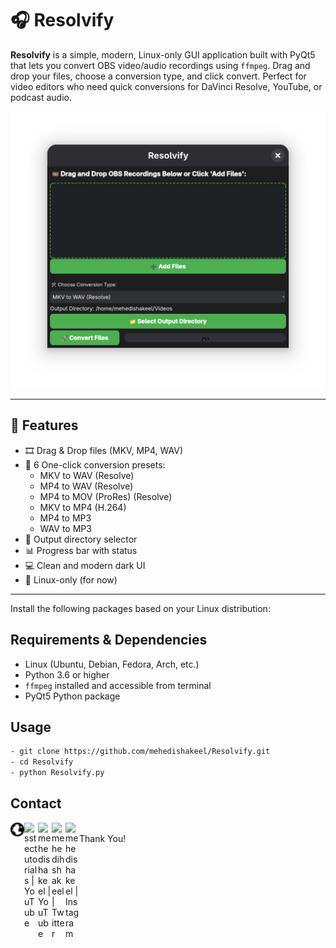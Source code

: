 # 🎧 Resolvify

**Resolvify** is a simple, modern, Linux-only GUI application built with PyQt5 that lets you convert OBS video/audio recordings using `ffmpeg`. Drag and drop your files, choose a conversion type, and click convert. Perfect for video editors who need quick conversions for DaVinci Resolve, YouTube, or podcast audio.

![Resolvify Screenshot](screenshot.png) <!-- Replace with actual image path -->

---

## 🚀 Features

- 🎞️ Drag & Drop files (MKV, MP4, WAV)
- 🔧 6 One-click conversion presets:
  - MKV to WAV (Resolve)
  - MP4 to WAV (Resolve)
  - MP4 to MOV (ProRes) (Resolve)
  - MKV to MP4 (H.264)
  - MP4 to MP3
  - WAV to MP3
- 📁 Output directory selector
- 📊 Progress bar with status
- 💻 Clean and modern dark UI
- 🐧 Linux-only (for now)

---

Install the following packages based on your Linux distribution:

## Requirements & Dependencies

- Linux (Ubuntu, Debian, Fedora, Arch, etc.)  
- Python 3.6 or higher  
- `ffmpeg` installed and accessible from terminal  
- PyQt5 Python package

## Usage
```bash
- git clone https://github.com/mehedishakeel/Resolvify.git
- cd Resolvify
- python Resolvify.py
```
## Contact
[<img align="left" alt="mehedishakeel.online" width="22px" src="https://raw.githubusercontent.com/iconic/open-iconic/master/svg/globe.svg" />](https://mehedishakeel.com)
[<img align="left" alt="sstectutorials | YouTube" width="22px" src="https://cdn.jsdelivr.net/npm/simple-icons@v3/icons/youtube.svg" />](https://youtube.com/sstectutorials)
[<img align="left" alt="mehedishakeel | YouTube" width="22px" src="https://cdn.jsdelivr.net/npm/simple-icons@v3/icons/youtube.svg" />](https://youtube.com/mehedishakeel)
[<img align="left" alt="mehedihshakeel | Twitter" width="22px" src="https://cdn.jsdelivr.net/npm/simple-icons@v3/icons/twitter.svg" />](https://twitter.com/mehedishakeel)
[<img align="left" alt="mehedishakeel | Instagram" width="22px" src="https://cdn.jsdelivr.net/npm/simple-icons@v3/icons/instagram.svg" />](http://instagram.com/mehedishakeel/)
<br>
Thank You!
